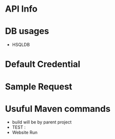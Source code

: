 # API Info 

# DB usages 
- HSQLDB

# Default Credential 

# Sample Request

# Usuful Maven commands 
- build will be by parent project
- TEST : 
- Website Run
